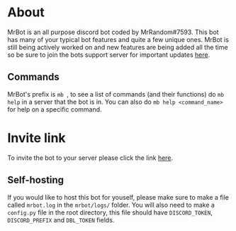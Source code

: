 # About
MrBot is an all purpose discord bot coded by MrRandom#7593. This bot has many of your typical bot features and quite a few unique ones. MrBot is still being actively worked on and new features are being added all the time so be sure to join the bots support server for important updates [here](https://discord.gg/fKbeTr4).

## Commands
MrBot's prefix is `mb `, to see a list of commands (and their functions) do `mb help` in a server that the bot is in. You can also do `mb help <command_name>` for help on a specific command.

# Invite link
To invite the bot to your server please click the link [here](https://discordapp.com/oauth2/authorize?client_id=424637852035317770&scope=bot&permissions=37080128).

## Self-hosting
If you would like to host this bot for youself, please make sure to make a file called `mrbot.log` in the `mrbot/logs/` folder. You will also need to make a `config.py` file in the root directory, this file should have `DISCORD_TOKEN`, `DISCORD_PREFIX` and `DBL_TOKEN` fields.
